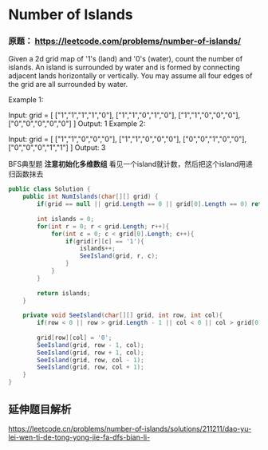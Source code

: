 # Number of Islands

### 原题： https://leetcode.com/problems/number-of-islands/

Given a 2d grid map of '1's (land) and '0's (water), count the number of islands. An island is surrounded by water and is formed by connecting adjacent lands horizontally or vertically. You may assume all four edges of the grid are all surrounded by water.


Example 1:

Input: grid = [
  ["1","1","1","1","0"],
  ["1","1","0","1","0"],
  ["1","1","0","0","0"],
  ["0","0","0","0","0"]
]
Output: 1
Example 2:

Input: grid = [
  ["1","1","0","0","0"],
  ["1","1","0","0","0"],
  ["0","0","1","0","0"],
  ["0","0","0","1","1"]
]
Output: 3


BFS典型题
**注意初始化多维数组**
看见一个island就计数，然后把这个island用递归函数抹去

```c#
public class Solution {
    public int NumIslands(char[][] grid) {
        if(grid == null || grid.Length == 0 || grid[0].Length == 0) return 0;
        
        int islands = 0;
        for(int r = 0; r < grid.Length; r++){
            for(int c = 0; c < grid[0].Length; c++){
                if(grid[r][c] == '1'){
                    islands++;
                    SeeIsland(grid, r, c);
                }
            }
        }
        
        return islands;
    }
    
    private void SeeIsland(char[][] grid, int row, int col){
        if(row < 0 || row > grid.Length - 1 || col < 0 || col > grid[0].Length - 1 || grid[row][col] == '0') return;
        
        grid[row][col] = '0';
        SeeIsland(grid, row - 1, col);
        SeeIsland(grid, row + 1, col);
        SeeIsland(grid, row, col - 1);
        SeeIsland(grid, row, col + 1);
    }
}

```

## 延伸题目解析

https://leetcode.cn/problems/number-of-islands/solutions/211211/dao-yu-lei-wen-ti-de-tong-yong-jie-fa-dfs-bian-li-
